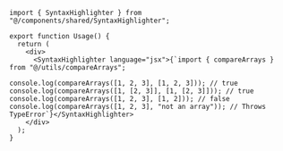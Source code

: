 ﻿```tsx
import { SyntaxHighlighter } from "@/components/shared/SyntaxHighlighter";

export function Usage() {
  return (
    <div>
      <SyntaxHighlighter language="jsx">{`import { compareArrays } from "@/utils/compareArrays";

console.log(compareArrays([1, 2, 3], [1, 2, 3])); // true
console.log(compareArrays([1, [2, 3]], [1, [2, 3]])); // true
console.log(compareArrays([1, 2, 3], [1, 2])); // false
console.log(compareArrays([1, 2, 3], "not an array")); // Throws TypeError`}</SyntaxHighlighter>
    </div>
  );
}

```
